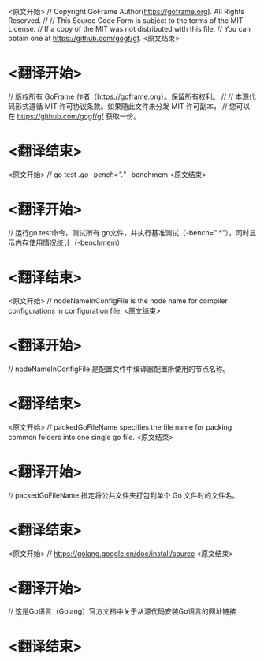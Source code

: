 
<原文开始>
// Copyright GoFrame Author(https://goframe.org). All Rights Reserved.
//
// This Source Code Form is subject to the terms of the MIT License.
// If a copy of the MIT was not distributed with this file,
// You can obtain one at https://github.com/gogf/gf.
<原文结束>

# <翻译开始>
// 版权所有 GoFrame 作者（https://goframe.org）。保留所有权利。
//
// 本源代码形式遵循 MIT 许可协议条款。如果随此文件未分发 MIT 许可副本，
// 您可以在 https://github.com/gogf/gf 获取一份。
# <翻译结束>


<原文开始>
// go test *.go -bench=".*" -benchmem
<原文结束>

# <翻译开始>
// 运行go test命令，测试所有.go文件，并执行基准测试（-bench=".*"），同时显示内存使用情况统计（-benchmem）
# <翻译结束>


<原文开始>
// nodeNameInConfigFile is the node name for compiler configurations in configuration file.
<原文结束>

# <翻译开始>
// nodeNameInConfigFile 是配置文件中编译器配置所使用的节点名称。
# <翻译结束>


<原文开始>
// packedGoFileName specifies the file name for packing common folders into one single go file.
<原文结束>

# <翻译开始>
// packedGoFileName 指定将公共文件夹打包到单个 Go 文件时的文件名。
# <翻译结束>


<原文开始>
// https://golang.google.cn/doc/install/source
<原文结束>

# <翻译开始>
// 这是Go语言（Golang）官方文档中关于从源代码安装Go语言的网址链接
# <翻译结束>


